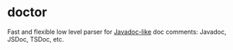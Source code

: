 # doctor
Fast and flexible low level parser for [Javadoc-like](https://www.oracle.com/technical-resources/articles/java/javadoc-tool.html#format) doc comments: Javadoc, JSDoc, TSDoc, etc.
